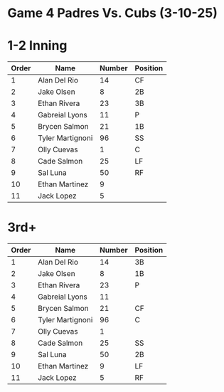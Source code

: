 # Game 4 Padres Vs. Cubs (3-10-25)

# 1-2 Inning

| Order | Name | Number | Position |
| --- | --- | --- | --- |
| 1   | Alan Del Rio | 14  | CF  |
| 2   | Jake Olsen | 8   | 2B  |
| 3   | Ethan Rivera | 23  | 3B  |
| 4   | Gabreial Lyons | 11  | P   |
| 5   | Brycen Salmon | 21  | 1B  |
| 6   | Tyler Martignoni | 96  | SS  |
| 7   | Olly Cuevas | 1   | C   |
| 8   | Cade Salmon | 25  | LF  |
| 9   | Sal Luna | 50  | RF  |
| 10  | Ethan Martinez | 9   |     |
| 11  | Jack Lopez | 5   |     |

# 3rd+

| Order | Name | Number | Position |
| --- | --- | --- | --- |
| 1   | Alan Del Rio | 14  | 3B  |
| 2   | Jake Olsen | 8   | 1B  |
| 3   | Ethan Rivera | 23  | P   |
| 4   | Gabreial Lyons | 11  |     |
| 5   | Brycen Salmon | 21  | CF  |
| 6   | Tyler Martignoni | 96  | C   |
| 7   | Olly Cuevas | 1   |     |
| 8   | Cade Salmon | 25  | SS  |
| 9   | Sal Luna | 50  | 2B  |
| 10  | Ethan Martinez | 9   | LF  |
| 11  | Jack Lopez | 5   | RF  |